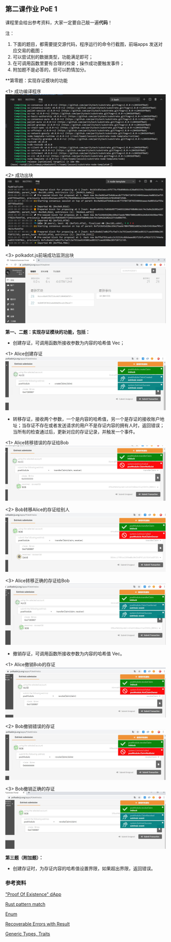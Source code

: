 ## 第二课作业 PoE 1

课程里会给出参考资料，大家一定要自己敲一遍**代码**！

注：

1. 下面的题目，都需要提交源代码，程序运行的命令行截图，前端apps 发送对应交易的截图；
2. 可以尝试别的数据类型，功能满足即可；
3. 在可调用函数里要有合理的检查；操作成功要触发事件；
4. 附加题不是必答的，但可以酌情加分。


**第零题：实现存证模块的功能

<1> 成功编译程序
![sucessfully_compiled](lesson2-screenshots/sucessfully_compiled.jpg)

<2> 成功出块
![backend_blocking](lesson2-screenshots/backend_blocking.jpg)

<3> polkadot.js前端成功监测出块
![frontend_blocking](lesson2-screenshots/frontend_blocking.jpg)


**第一、二题：实现存证模块的功能，包括：**

* 创建存证，可调用函数所接收参数为内容的哈希值 Vec<u8>；

<1> Alice创建存证
![Alice_create_claim](lesson2-screenshots/Alice_create_claim.jpg)


* 转移存证，接收两个参数，一个是内容的哈希值，另一个是存证的接收账户地址；当存证不存在或者发送请求的用户不是存证内容的拥有人时，返回错误；当所有的检查通过后，更新对应的存证记录，并触发一个事件。

<1> Alice转移错误的存证给Bob
![Alice_transfer_wrong_claim_to_Bob](lesson2-screenshots/Alice_transfer_wrong_claim_to_Bob.jpg)

<2> Bob转移Alice的存证给别人
![Bob_transfer_others_claim](lesson2-screenshots/Bob_transfer_others_claim.jpg)

<3> Alice转移正确的存证给Bob
![Alice_transfer_right_claim_to_Bob](lesson2-screenshots/Alice_transfer_right_claim_to_Bob.jpg)



* 撤销存证，可调用函数所接收参数为内容的哈希值 Vec<u8>。

<1> Alice撤销Bob的存证
![Alice_revoke_bobs_claim](lesson2-screenshots/Alice_revoke_bobs_claim.jpg)

<2> Bob撤销错误的存证
![Bob_revoke_wrong_claim](lesson2-screenshots/Bob_revoke_wrong_claim.jpg)

<3> Bob撤销正确的存证
![Bob_revoke_right_claim](lesson2-screenshots/Bob_revoke_right_claim.jpg)




**第三题（附加题）：**

* 创建存证时，为存证内容的哈希值设置界限，如果超出界限，返回错误。

### 参考资料

["Proof Of Existence" dApp](https://www.substrate.io/tutorials/build-a-dapp/v2.0.0-rc2)

[Rust pattern match](https://doc.rust-lang.org/book/ch18-00-patterns.html)

[Enum](https://doc.rust-lang.org/book/ch06-01-defining-an-enum.html)

[Recoverable Errors with Result](https://doc.rust-lang.org/book/ch09-02-recoverable-errors-with-result.html)

[Generic Types, Traits](https://doc.rust-lang.org/book/ch10-00-generics.html)
